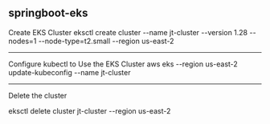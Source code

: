 springboot-eks
-----------------------------
Create EKS Cluster
eksctl create cluster --name jt-cluster --version 1.28 --nodes=1 --node-type=t2.small --region us-east-2

-----------------------------

Configure kubectl to Use the EKS Cluster
aws eks --region us-east-2 update-kubeconfig --name jt-cluster

----------------------------
Delete the cluster

eksctl delete cluster jt-cluster --region us-east-2